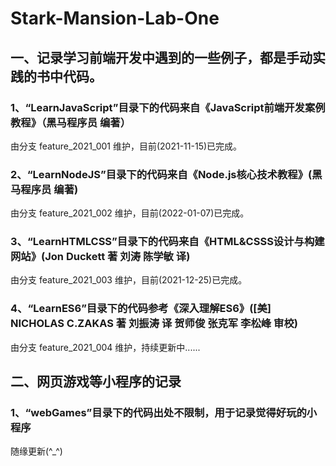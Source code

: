 # Stark-Mansion-Lab-One
## 一、记录学习前端开发中遇到的一些例子，都是手动实践的书中代码。
### 1、“LearnJavaScript”目录下的代码来自《JavaScript前端开发案例教程》（黑马程序员 编著）
由分支 feature_2021_001 维护，目前(2021-11-15)已完成。
### 2、“LearnNodeJS”目录下的代码来自《Node.js核心技术教程》(黑马程序员 编著)
由分支 feature_2021_002 维护，目前(2022-01-07)已完成。
### 3、“LearnHTMLCSS”目录下的代码来自《HTML&CSSS设计与构建网站》(Jon Duckett 著 刘涛 陈学敏 译)
由分支 feature_2021_003 维护，目前(2021-12-25)已完成。
### 4、“LearnES6”目录下的代码参考《深入理解ES6》([美] NICHOLAS C.ZAKAS 著 刘振涛 译 贺师俊 张克军 李松峰 审校)
由分支 feature_2021_004 维护，持续更新中......
## 二、网页游戏等小程序的记录
### 1、“webGames”目录下的代码出处不限制，用于记录觉得好玩的小程序
随缘更新(^_^)
